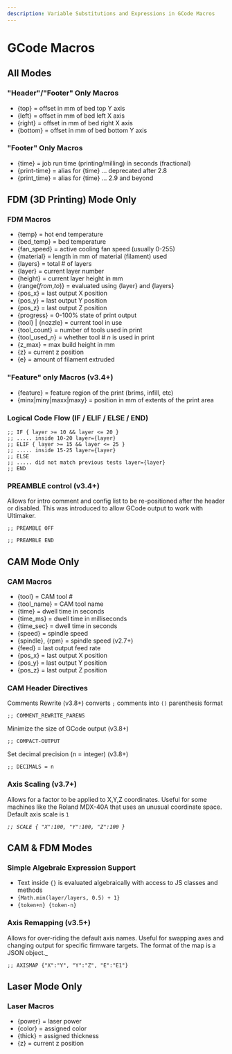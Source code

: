 ```yaml
---
description: Variable Substitutions and Expressions in GCode Macros
---
```


# GCode Macros

## All Modes

### "Header"/"Footer" Only Macros

- \{top\} = offset in mm of bed top Y axis
- \{left\} = offset in mm of bed left X axis
- \{right\} = offset in mm of bed right X axis
- \{bottom\} = offset in mm of bed bottom Y axis

### "Footer" Only Macros

- \{time\} = job run time (printing/milling) in seconds (fractional)
- \{print-time\} = alias for \{time\} ... deprecated after 2.8
- \{print_time\} = alias for \{time\} ... 2.9 and beyond


## FDM (3D Printing) Mode Only

### FDM Macros

- \{temp\} = hot end temperature
- \{bed_temp\} = bed temperature
- \{fan_speed\} = active cooling fan speed (usually 0-255)
- \{material\} = length in mm of material (filament) used
- \{layers\} = total # of layers
- \{layer\} = current layer number
- \{height\} = current layer height in mm
- \{range(_from_,_to_)\} = evaluated using \{layer\} and \{layers\}
- \{pos_x\} = last output X position
- \{pos_y\} = last output Y position
- \{pos_z\} = last output Z position
- \{progress\} = 0-100% state of print output
- \{tool\} | \{nozzle\} = current tool in use
- \{tool_count\} = number of tools used in print
- \{tool_used\__n_\} = whether tool # _n_ is used in print
- \{z_max\} = max build height in mm
- \{z\} = current z position
- \{e\} = amount of filament extruded

### "Feature" only Macros (v3.4+)
- \{feature\} = feature region of the print (brims, infill, etc)
- \{minx|miny|maxx|maxy\} = position in mm of extents of the print area

### Logical Code Flow (IF / ELIF / ELSE / END)
```
;; IF { layer >= 10 && layer <= 20 }
;; ..... inside 10-20 layer={layer}
;; ELIF { layer >= 15 && layer <= 25 }
;; ..... inside 15-25 layer={layer}
;; ELSE
;; ..... did not match previous tests layer={layer}
;; END
```

### PREAMBLE control (v3.4+) 
Allows for intro comment and config list to be re-positioned after the header or disabled. This was introduced to allow GCode output to work with Ultimaker.

`;; PREAMBLE OFF`

`;; PREAMBLE END`

## CAM Mode Only

### CAM Macros

- \{tool\} = CAM tool #
- \{tool_name\} = CAM tool name
- \{time\} = dwell time in seconds
- \{time_ms\} = dwell time in milliseconds
- \{time_sec\} = dwell time in seconds
- \{speed\} = spindle speed
- \{spindle\}, \{rpm\} = spindle speed (v2.7+)
- \{feed\} = last output feed rate
- \{pos_x\} = last output X position
- \{pos_y\} = last output Y position
- \{pos_z\} = last output Z position

### CAM Header Directives

Comments Rewrite (v3.8+) converts `;` comments into `()` parenthesis format

`;; COMMENT_REWRITE_PARENS`

Minimize the size of GCode output (v3.8+)

`;; COMPACT-OUTPUT`

Set decimal precision (n = integer) (v3.8+)

`;; DECIMALS = n`

### Axis Scaling (v3.7+)
Allows for a factor to be applied to X,Y,Z coordinates. Useful for some machines like the Roland MDX-40A that uses an unusual coordinate space. Default axis scale is `1`

_`;; SCALE { "X":100, "Y":100, "Z":100 }`_

 ## CAM & FDM Modes 
 
 ### Simple Algebraic Expression Support

- Text inside `{}` is evaluated algebraically with access to JS classes and methods
- `{Math.min(layer/layers, 0.5) + 1}`
- `{token+n} {token-n}`

### Axis Remapping (v3.5+)
 Allows for over-riding the default axis names. Useful for swapping axes and changing output for specific firmware targets. The format of the map is a JSON object._

`;; AXISMAP {"X":"Y", "Y":"Z", "E":"E1"}`


## Laser Mode Only

### Laser Macros

- \{power\} = laser power
- \{color\} = assigned color
- \{thick\} = assigned thickness
- \{z\} = current z position
